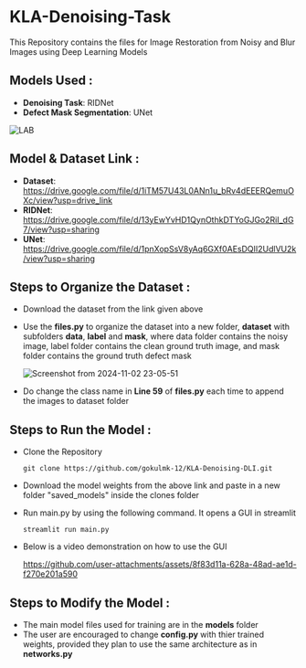 # KLA-Denoising-Task
This Repository contains the files for Image Restoration from Noisy and Blur Images using Deep Learning Models

## Models Used :
- **Denoising Task**: RIDNet
- **Defect Mask Segmentation**: UNet

![LAB](https://github.com/user-attachments/assets/db4dc459-9fce-4aa1-a0bc-45fc8d7a1cd2)

## Model & Dataset Link :
- **Dataset**: https://drive.google.com/file/d/1iTM57U43L0ANn1u_bRv4dEEERQemuOXc/view?usp=drive_link
- **RIDNet**: https://drive.google.com/file/d/13yEwYvHD1QynOthkDTYoGJGo2RiI_dG7/view?usp=sharing
- **UNet**: https://drive.google.com/file/d/1pnXopSsV8yAq6GXf0AEsDQII2UdlVU2k/view?usp=sharing

## Steps to Organize the Dataset :
- Download the dataset from the link given above
- Use the **files.py** to organize the dataset into a new folder, **dataset** with subfolders **data**, **label** and **mask**, where data folder contains the noisy image, label folder contains the clean ground truth image, and mask folder contains the ground truth defect mask

  ![Screenshot from 2024-11-02 23-05-51](https://github.com/user-attachments/assets/47217ed1-eeac-44e9-8a35-d234a092dd43)

- Do change the class name in **Line 59** of **files.py** each time to append the images to dataset folder

## Steps to Run the Model :
- Clone the Repository
  ```
  git clone https://github.com/gokulmk-12/KLA-Denoising-DLI.git
  ```
- Download the model weights from the above link and paste in a new folder "saved_models" inside the clones folder
- Run main.py by using the following command. It opens a GUI in streamlit
  ```
  streamlit run main.py
  ```
- Below is a video demonstration on how to use the GUI

  https://github.com/user-attachments/assets/8f83d11a-628a-48ad-ae1d-f270e201a590

## Steps to Modify the Model :
- The main model files used for training are in the **models** folder
- The user are encouraged to change **config.py** with thier trained weights, provided they plan to use the same architecture as in **networks.py**
